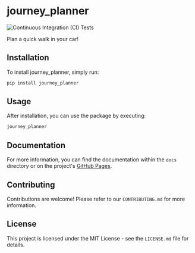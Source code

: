 # journey_planner

![Continuous Integration (CI) Tests](https://github.com/unkokaeru/journey_planner/actions/workflows/continuous_integration.yml/badge.svg)

Plan a quick walk in your car!

## Installation

To install journey_planner, simply run:

```bash
pip install journey_planner
```

## Usage

After installation, you can use the package by executing:

```bash
journey_planner
```

## Documentation
For more information, you can find the documentation within the `docs` directory or on the project's [GitHub Pages](https://unkokaeru.github.io/journey_planner/).

## Contributing

Contributions are welcome! Please refer to our `CONTRIBUTING.md` for more information.

## License

This project is licensed under the MIT License - see the `LICENSE.md` file for details.